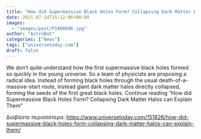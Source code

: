 ```yaml
---
title: "How did Supermassive Black Holes Form? Collapsing Dark Matter Halos can Explain Them"
date: 2021-07-14T15:12:06+00:00
images:
  - "images/post/PIA08696.jpg"
author: "AstroBot"
categories: ["News"]
tags: ["universetoday.com"]
draft: false
---
```


We don’t quite understand how the first supermassive black holes formed so quickly in the young universe. So a team of physicists are proposing a radical idea. Instead of forming black holes through the usual death-of-a-massive-start route, instead giant dark matter halos directly collapsed, forming the seeds of the first great black holes. Continue reading “How did Supermassive Black Holes Form? Collapsing Dark Matter Halos can Explain Them” 

Διαβάστε περισσότερα: https://www.universetoday.com/151826/how-did-supermassive-black-holes-form-collapsing-dark-matter-halos-can-explain-them/
